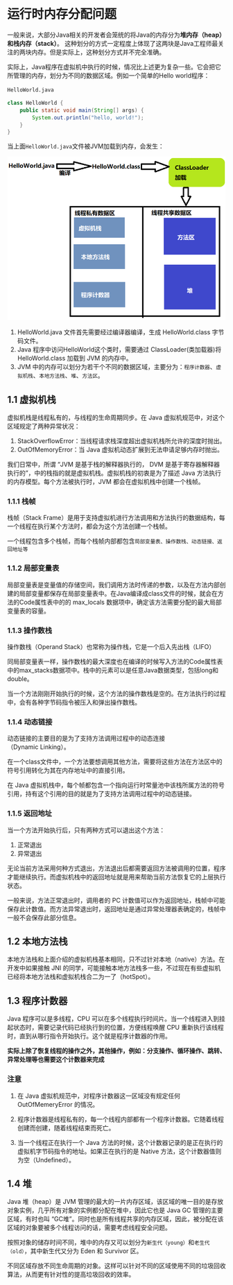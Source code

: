 # 运行时内存分配问题

一般来说，大部分Java相关的开发者会笼统的将Java的内存分为**堆内存（heap）**和**栈内存（stack）**。  这种划分的方式一定程度上体现了这两块是Java工程师最关注的两块内存。但是实际上，这种划分方式并不完全准确。

实际上，Java程序在虚拟机中执行的时候，情况比上述更为复杂一些。它会把它所管理的内存，划分为不同的数据区域。例如一个简单的Hello world程序：

`HelloWorld.java`

```java
class HelloWorld {
    public static void main(String[] args) {
        System.out.println("hello, world!");
    }
}
```

当上面`HelloWorld.java`文件被JVM加载到内存，会发生：

![图0.1](../assets/img/20200418/0-1.png)

1. HelloWorld.java 文件首先需要经过编译器编译，生成 HelloWorld.class 字节码文件。
2. Java 程序中访问HelloWorld这个类时，需要通过 ClassLoader(类加载器)将HelloWorld.class 加载到 JVM 的内存中。
3. JVM 中的内存可以划分为若干个不同的数据区域，主要分为：`程序计数器`、`虚拟机栈`、`本地方法栈`、`堆`、`方法区`。

## 1.1 虚拟机栈

虚拟机栈是线程私有的，与线程的生命周期同步。在 Java 虚拟机规范中，对这个区域规定了两种异常状况：

1. StackOverflowError：当线程请求栈深度超出虚拟机栈所允许的深度时抛出。
2. OutOfMemoryError：当 Java 虚拟机动态扩展到无法申请足够内存时抛出。

我们日常中，所谓 “JVM 是基于栈的解释器执行的， DVM 是基于寄存器解释器执行的”，中的栈指的就是虚拟机栈。虚拟机栈的初衷是为了描述 Java 方法执行的内存模型。每个方法被执行时，JVM 都会在虚拟机栈中创建一个栈帧。

### 1.1.1 栈帧

栈帧（Stack Frame）是用于支持虚拟机进行方法调用和方法执行的数据结构，每一个线程在执行某个方法时，都会为这个方法创建一个栈帧。

一个线程包含多个栈帧，而每个栈帧内部都包含`局部变量表、操作数栈、动态链接、返回地址等`

### 1.1.2 局部变量表

局部变量表是变量值的存储空间，我们调用方法时传递的参数，以及在方法内部创建的局部变量都保存在局部变量表中。在Java编译成class文件的时候，就会在方法的Code属性表中的的 max_locals 数据项中，确定该方法需要分配的最大局部变量表的容量。

### 1.1.3 操作数栈

操作数栈（Operand Stack）也常称为操作栈，它是一个后入先出栈（LIFO）

同局部变量表一样，操作数栈的最大深度也在编译的时候写入方法的Code属性表中的max_stacks数据项中。栈中的元素可以是任意Java数据类型，包括long和double。

当一个方法刚刚开始执行的时候，这个方法的操作数栈是空的。在方法执行的过程中，会有各种字节码指令被压入和弹出操作数栈。

### 1.1.4 动态链接

动态链接的主要目的是为了支持方法调用过程中的动态连接（Dynamic Linking）。

在一个class文件中，一个方法要想调用其他方法，需要将这些方法在方法区中的符号引用转化为其在内存地址中的直接引用。

在 Java 虚拟机栈中，每个帧都包含一个指向运行时常量池中该栈所属方法的符号引用，持有这个引用的目的就是为了支持方法调用过程中的动态链接。

### 1.1.5 返回地址

当一个方法开始执行后，只有两种方式可以退出这个方法：

1. 正常退出
2. 异常退出

无论当前方法采用何种方式退出，方法退出后都需要返回方法被调用的位置，程序才能继续执行。而虚拟机栈中的返回地址就是用来帮助当前方法恢复它的上层执行状态。

一般来说，方法正常退出时，调用者的 PC 计数值可以作为返回地址，栈帧中可能保存此计数值。而方法异常退出时，返回地址是通过异常处理器表确定的，栈帧中一般不会保存此部分信息。

## 1.2 本地方法栈

本地方法栈和上面介绍的虚拟机栈基本相同，只不过针对本地（native）方法。在开发中如果接触 JNI 的同学，可能接触本地方法栈多一些，不过现在有些虚拟机已经将本地方法栈和虚拟机栈合二为一了（hotSpot）。

## 1.3 程序计数器

Java 程序可以是多线程，CPU 可以在多个线程执行时间片。当一个线程进入到挂起状态时，需要记录代码已经执行到的位置，方便线程唤醒 CPU 重新执行该线程时，直到从哪行指令开始执行。这个就是程序计数器的作用。

**实际上除了恢复线程的操作之外，其他操作，例如：分支操作、循环操作、跳转、异常处理等也需要这个计数器来完成**

### 注意

1. 在 Java 虚拟机规范中，对程序计数器这一区域没有规定任何 OutOfMemeryError 的情况。

2. 程序计数器是线程私有的，每一个线程内部都有一个程序计数器。它随着线程创建而创建，随着线程结束而死亡。

3. 当一个线程正在执行一个 Java 方法的时候，这个计数器记录的是正在执行的虚拟机字节码指令的地址。如果正在执行的是 Native 方法，这个计数器值则为空（Undefined）。

## 1.4 堆

Java 堆（heap）是 JVM 管理的最大的一片内存区域，该区域的唯一目的是存放对象实例，几乎所有对象的实例都分配在堆中，因此它也是 Java GC 管理的主要区域，有时也叫 “GC堆”。同时也是所有线程共享的内存区域，因此，被分配在该区域的对象要被多个线程访问的话，需要考虑线程安全问题。

按照对象的储存时间不同，堆中的内存又可以划分为`新生代（young）`和`老生代（old）`，其中新生代又分为 Eden 和 Survivor 区。

不同区域存放不同生命周期的对象。这样可以针对不同的区域使用不同的垃圾回收算法，从而更有针对性的提高垃圾回收的效率。
